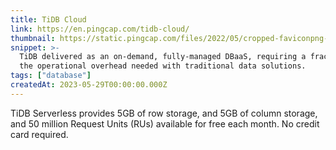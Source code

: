 ```yaml
---
title: TiDB Cloud
link: https://en.pingcap.com/tidb-cloud/
thumbnail: https://static.pingcap.com/files/2022/05/cropped-faviconpng-new-180x180.png
snippet: >-
  TiDB delivered as an on-demand, fully-managed DBaaS, requiring a fraction of
  the operational overhead needed with traditional data solutions.
tags: ["database"]
createdAt: 2023-05-29T00:00:00.000Z
---
```

TiDB Serverless provides 5GB of row storage, and 5GB of column storage, and 50 million Request Units (RUs) available for free each month. No credit card required.